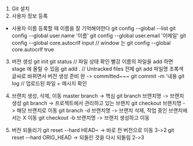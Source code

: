 1. Git 설치
2. 사용자 정보 등록    
- 사용자 이름 등록할 때 이름을 잘 기억해야한다
git config --global --list
git config --global user.name '이름'
git config --global user.email '이메일'
git config --global core.autocrlf input
// window 는 git config --global core.autocrlf true

3. 버전 생성
git init
git status // 파일 상태 확인
빨강 이름의 파일을 add 하면 stage 에 올릴 수 있음
git add . // Untracked files 전체
git add 파일명
초록색 글씨로 바뀌면서 버전 생성 준비 완
-> committed~~~
git commit -m '내용
git log // 업로드된 파일 + 메시지 확인

4. 브랜치 생성, 삭제, 이동
master branch -> 핵심
git branch 브랜치명 -> 브랜치 생성
git branch -> 프로젝트에서 관리하고 있는 브랜치
git checkout 브랜치명 -> 해당 브랜치로 이동
git branch -d 브랜치명 -> 브랜치 삭제, 작업 중인 브랜치에서는 X 이동
git checkout -b 브랜치명 -> 브랜치 생성하고 이동

5. 버전 되돌리기
git reset --hard HEAD~
-> 바로 전 버전으로 이동 3->2
git reset --hard ORIG_HEAD
-> 되돌린 것을 다시 되돌림 2->3
